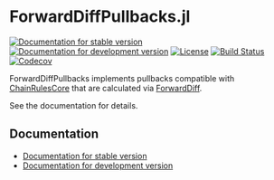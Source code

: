 # ForwardDiffPullbacks.jl

[![Documentation for stable version](https://img.shields.io/badge/docs-stable-blue.svg)](https://oschulz.github.io/ForwardDiffPullbacks.jl/stable)
[![Documentation for development version](https://img.shields.io/badge/docs-dev-blue.svg)](https://oschulz.github.io/ForwardDiffPullbacks.jl/dev)
[![License](http://img.shields.io/badge/license-MIT-brightgreen.svg?style=flat)](LICENSE.md)
[![Build Status](https://github.com/oschulz/ForwardDiffPullbacks.jl/workflows/CI/badge.svg)](https://github.com/oschulz/ForwardDiffPullbacks.jl/actions/workflows/CI.yml)
[![Codecov](https://codecov.io/gh/oschulz/ForwardDiffPullbacks.jl/branch/main/graph/badge.svg)](https://codecov.io/gh/oschulz/ForwardDiffPullbacks.jl)

ForwardDiffPullbacks implements pullbacks compatible with
[ChainRulesCore](https://github.com/JuliaDiff/ChainRulesCore.jl) that are calculated via
[ForwardDiff](https://github.com/JuliaDiff/ForwardDiff.jl).

See the documentation for details.

## Documentation

* [Documentation for stable version](https://oschulz.github.io/ForwardDiffPullbacks.jl/stable)
* [Documentation for development version](https://oschulz.github.io/ForwardDiffPullbacks.jl/dev)
